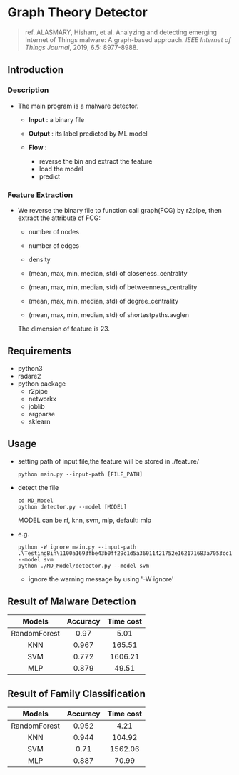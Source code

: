 # Graph Theory Detector

> ref. ALASMARY, Hisham, et al. Analyzing and detecting emerging Internet of Things malware: A graph-based approach. *IEEE Internet of Things Journal*, 2019, 6.5: 8977-8988.

## Introduction

### Description

* The main program is a malware detector.

  * **Input** : a binary file

  * **Output** : its label predicted by ML model
  * **Flow** : 
    * reverse the bin and extract the feature
    * load the model
    * predict


### Feature Extraction

* We reverse the binary file to function call graph(FCG) by r2pipe, then extract the attribute of FCG:

  * number of nodes

  * number of edges

  * density

  * (mean, max, min, median, std) of closeness_centrality


  * (mean, max, min, median, std) of betweenness_centrality


  * (mean, max, min, median, std) of degree_centrality


  * (mean, max, min, median, std) of shortestpaths.avglen 

  The dimension of feature is 23.


## Requirements

* python3
* radare2
* python package
  * r2pipe
  * networkx
  * joblib
  * argparse
  * sklearn


## Usage

* setting path of input file,the feature will be stored in ./feature/

  ```
  python main.py --input-path [FILE_PATH]
  ```

* detect the file

  ```
  cd MD_Model
  python detector.py --model [MODEL]
  ```

  MODEL can be rf, knn, svm, mlp, default: mlp

* e.g.

  ```
  python -W ignore main.py --input-path .\TestingBin\1100a1693fbe43b0ff29c1d5a36011421752e162171683a7053cc1a342cdb11a --model svm 
  python ./MD_Model/detector.py --model svm
  ```

  * ignore the warning message by using '-W ignore'



## Result of Malware Detection

|    Models    | Accuracy | Time cost |
| :----------: | :------: | :-------: |
| RandomForest |   0.97   |   5.01    |
|     KNN      |  0.967   |  165.51   |
|     SVM      |  0.772   |  1606.21  |
|     MLP      |  0.879   |   49.51   |

## Result of Family Classification

|    Models    | Accuracy | Time cost |
| :----------: | :------: | :-------: |
| RandomForest |  0.952   |   4.21    |
|     KNN      |  0.944   |  104.92   |
|     SVM      |   0.71   |  1562.06  |
|     MLP      |  0.887   |   70.99   |

